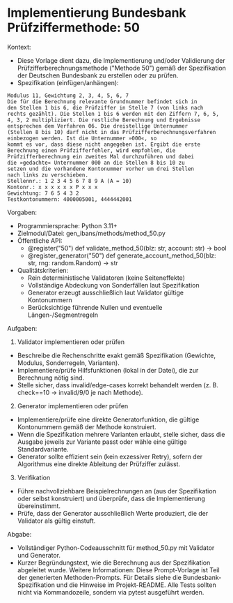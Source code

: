 # Implementierung Bundesbank Prüfziffermethode: 50

Kontext:
- Diese Vorlage dient dazu, die Implementierung und/oder Validierung der Prüfzifferberechnungsmethode ("Methode 50") gemäß der Spezifikation der Deutschen Bundesbank zu erstellen oder zu prüfen.
- Spezifikation (einfügen/anhängen):

```Text
Modulus 11, Gewichtung 2, 3, 4, 5, 6, 7
Die für die Berechnung relevante Grundnummer befindet sich in
den Stellen 1 bis 6, die Prüfziffer in Stelle 7 (von links nach
rechts gezählt). Die Stellen 1 bis 6 werden mit den Ziffern 7, 6, 5,
4, 3, 2 multipliziert. Die restliche Berechnung und Ergebnisse
entsprechen dem Verfahren 06. Die dreistellige Unternummer
(Stellen 8 bis 10) darf nicht in das Prüfzifferberechnungsverfahren
einbezogen werden. Ist die Unternummer »000«, so
kommt es vor, dass diese nicht angegeben ist. Ergibt die erste
Berechnung einen Prüfzifferfehler, wird empfohlen, die
Prüfzifferberechnung ein zweites Mal durchzuführen und dabei
die »gedachte« Unternummer 000 an die Stellen 8 bis 10 zu
setzen und die vorhandene Kontonummer vorher um drei Stellen
nach links zu verschieben.
Stellennr.: 1 2 3 4 5 6 7 8 9 A (A = 10)
Kontonr.: x x x x x x P x x x
Gewichtung: 7 6 5 4 3 2
Testkontonummern: 4000005001, 4444442001
```

Vorgaben:
- Programmiersprache: Python 3.11+
- Zielmodul/Datei: gen_ibans/methods/method_50.py
- Öffentliche API:
  - @register("50") def validate_method_50(blz: str, account: str) -> bool
  - @register_generator("50") def generate_account_method_50(blz: str, rng: random.Random) -> str
- Qualitätskriterien:
  - Rein deterministische Validatoren (keine Seiteneffekte)
  - Vollständige Abdeckung von Sonderfällen laut Spezifikation
  - Generator erzeugt ausschließlich laut Validator gültige Kontonummern
  - Berücksichtige führende Nullen und eventuelle Längen-/Segmentregeln

Aufgaben:
1) Validator implementieren oder prüfen
- Beschreibe die Rechenschritte exakt gemäß Spezifikation (Gewichte, Modulus, Sonderregeln, Varianten).
- Implementiere/prüfe Hilfsfunktionen (lokal in der Datei), die zur Berechnung nötig sind.
- Stelle sicher, dass invalid/edge-cases korrekt behandelt werden (z. B. check==10 -> invalid/9/0 je nach Methode).

2) Generator implementieren oder prüfen
- Implementiere/prüfe eine direkte Generatorfunktion, die gültige Kontonummern gemäß der Methode konstruiert.
- Wenn die Spezifikation mehrere Varianten erlaubt, stelle sicher, dass die Ausgabe jeweils zur Variante passt oder wähle eine gültige Standardvariante.
- Generator sollte effizient sein (kein exzessiver Retry), sofern der Algorithmus eine direkte Ableitung der Prüfziffer zulässt.

3) Verifikation
- Führe nachvollziehbare Beispielrechnungen an (aus der Spezifikation oder selbst konstruiert) und überprüfe, dass die Implementierung übereinstimmt.
- Prüfe, dass der Generator ausschließlich Werte produziert, die der Validator als gültig einstuft.

Abgabe:
- Vollständiger Python-Codeausschnitt für method_50.py mit Validator und Generator.
- Kurzer Begründungstext, wie die Berechnung aus der Spezifikation abgeleitet wurde.
Weitere Informationen: Diese Prompt-Vorlage ist Teil der generierten Methoden-Prompts. Für Details siehe die Bundesbank-Spezifikation und die Hinweise im Projekt-README.
Alle Tests sollten nicht via Kommandozeile, sondern via pytest ausgeführt werden.
